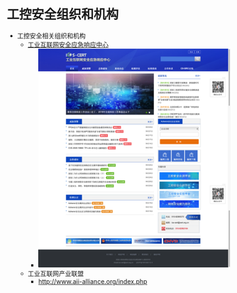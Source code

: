 # 工控安全组织和机构

* 工控安全相关组织和机构
  * [工业互联网安全应急响应中心](https://www.ics-cert.org.cn/portal/index.html)
    * ![org_ics_cert](../assets/img/org_ics_cert.png)
  * 工业互联网产业联盟
    * http://www.aii-alliance.org/index.php
